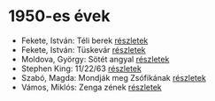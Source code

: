 # 1950-es évek

- Fekete, István: Téli berek [részletek](_details/%7Bopf.creator%7D.md#id_267)
- Fekete, István: Tüskevár [részletek](_details/%7Bopf.creator%7D.md#id_121)
- Moldova, György: Sötét angyal [részletek](_details/%7Bopf.creator%7D.md#id_1378)
- Stephen King: 11/22/63 [részletek](_details/%7Bopf.creator%7D.md#id_523)
- Szabó, Magda: Mondják meg Zsófikának [részletek](_details/%7Bopf.creator%7D.md#id_1346)
- Vámos, Miklós: Zenga zének [részletek](_details/%7Bopf.creator%7D.md#id_604)